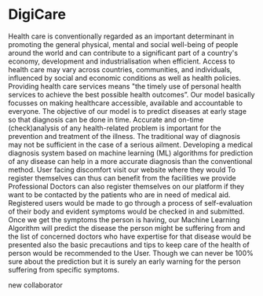 # DigiCare
Health care is conventionally regarded as an important determinant in promoting the general physical, mental and social well-being of people around the world and can contribute to a significant part of a country's economy, development and industrialisation when efficient.
Access to health care may vary across countries, communities, and individuals, influenced by social and economic conditions as well as health policies. Providing health care services means "the timely use of personal health services to achieve the best possible health outcomes”.
Our model basically focusses on making healthcare accessible, available and accountable to everyone. The objective of our model is to predict diseases at early stage so that diagnosis can be done in time.
Accurate and on-time (check)analysis of any health-related problem is important for the prevention and treatment of the illness. 
The traditional way of diagnosis may not be sufficient in the case of a serious ailment. Developing a medical diagnosis system based on machine learning (ML) algorithms for prediction of any disease can help in a more accurate diagnosis than the conventional method. 
User facing discomfort visit our website where they would 
To register themselves can thus can benefit from the facilities we provide
Professional Doctors can also register themselves on our platform if they want to be contacted by the patients who are in need of medical aid.
Registered users would be made to go through a process of self-evaluation of their body and evident symptoms would be checked in and submitted.
Once we get the symptoms the person is having, our Machine Learning Algorithm will predict the disease the person might be suffering from and the list of concerned doctors who have expertise for that disease would be presented also the basic precautions and tips to keep care of the health of person would be recommended to the User. 
Though we can never be 100% sure about the prediction but it is surely an early warning for the person suffering from specific symptoms.


new collaborator